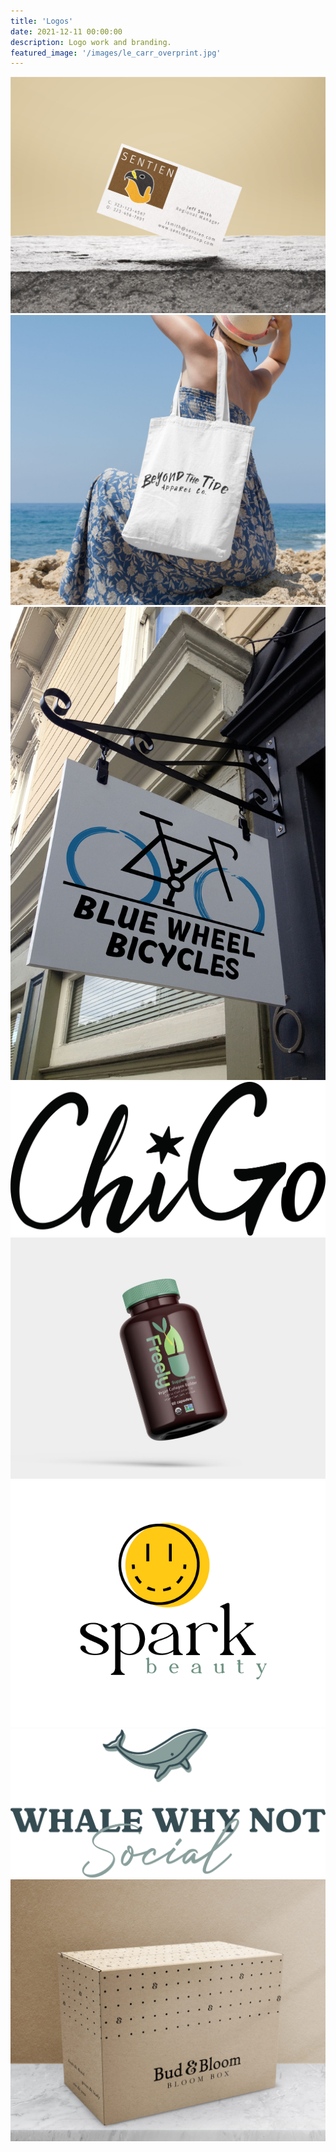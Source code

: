 ```yaml
---
title: 'Logos'
date: 2021-12-11 00:00:00
description: Logo work and branding.
featured_image: '/images/le_carr_overprint.jpg'
---
```



<div class="gallery" data-columns="4">
	<img src="/images/sentien.JPG">
	<img src="/images/tide_logo.jpg">
	<img src="/images/bwb_sign.jpg">
	<img src="/images/chigo.png">	
	<img src="/images/freely-bottle.JPG">
	<img src="/images/spark_transparent.png">
	<img src="/images/wwn.png">
	<img src="/images/bud_bloom_box2.jpg">	
	

	

	
	
</div>
